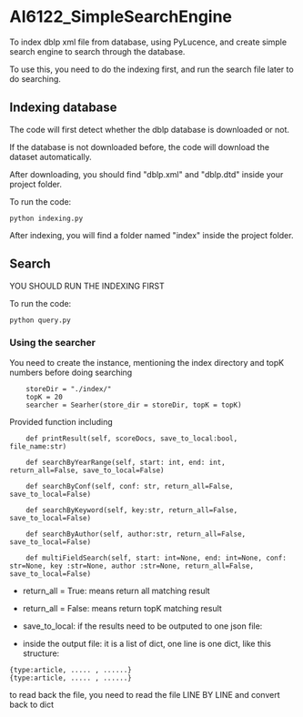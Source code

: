# AI6122_SimpleSearchEngine
To index dblp xml file from database, using PyLucence, and create simple search engine to search through the database.

To use this, you need to do the indexing first, and run the search file later to do searching.

## Indexing database
The code will first detect whether the dblp database is downloaded or not. 

If the database is not downloaded before, the code will download the dataset automatically. 

After downloading, you should find "dblp.xml" and "dblp.dtd" inside your project folder.

To run the code:

```
python indexing.py
```
After indexing, you will find a folder named "index" inside the project folder.


## Search
YOU SHOULD RUN THE INDEXING FIRST


To run the code:

```
python query.py
```

### Using the searcher

You need to create the instance, mentioning the index directory and topK numbers before doing searching
```
    storeDir = "./index/"
    topK = 20
    searcher = Searher(store_dir = storeDir, topK = topK)
```
Provided function including 
```
    def printResult(self, scoreDocs, save_to_local:bool, file_name:str)
```
```
    def searchByYearRange(self, start: int, end: int, return_all=False, save_to_local=False)
```
```
    def searchByConf(self, conf: str, return_all=False, save_to_local=False)
```
```
    def searchByKeyword(self, key:str, return_all=False, save_to_local=False)
```
```
    def searchByAuthor(self, author:str, return_all=False, save_to_local=False)
```
```
    def multiFieldSearch(self, start: int=None, end: int=None, conf: str=None, key :str=None, author :str=None, return_all=False, save_to_local=False)
```
- return_all = True: means return all matching result
- return_all = False: means return topK matching result

- save_to_local: if the results need to be outputed to one json file:
- inside the output file: it is a list of dict, one line is one dict, like this structure:
```
{type:article, ..... , ......}
{type:article, ..... , ......}
```
to read back the file, you need to read the file LINE BY LINE and convert back to dict
